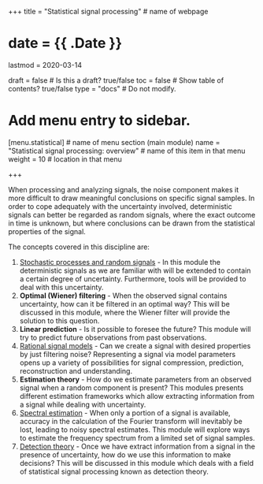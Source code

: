 +++
title = "Statistical signal processing"         # name of webpage

# date = {{ .Date }}
lastmod = 2020-03-14

draft = false  # Is this a draft? true/false
toc = false  # Show table of contents? true/false
type = "docs"  # Do not modify.

# Add menu entry to sidebar.
[menu.statistical]                       # name of menu section (main module)
  name = "Statistical signal processing: overview"        # name of this item in that menu
  weight = 10                           # location in that menu

+++

When processing and analyzing signals, the noise component makes it more difficult to draw meaningful conclusions on specific signal samples. In order to cope adequately with the uncertainty involved, deterministic signals can better be regarded as random signals, where the exact outcome in time is unknown, but where conclusions can be drawn from the statistical properties of the signal.

The concepts covered in this discipline are:

1. <a href="../statisticalsignalprocessing_signals_main">Stochastic processes and random signals</a> - In this module the deterministic signals as we are familiar with will be extended to contain a certain degree of uncertainty. Furthermore, tools will be provided to deal with this uncertainty.
2. **Optimal (Wiener) filtering** - When the observed signal contains uncertainty, how can it be filtered in an optimal way? This will be discussed in this module, where the Wiener filter will provide the solution to this question.
3. **Linear prediction** - Is it possible to foresee the future? This module will try to predict future observations from past observations.
4. <a href="../statisticalsignalprocessing_rational_main">Rational signal models</a> -  Can we create a signal with desired properties by just filtering noise? Representing a signal via model parameters opens up a variety of possibilities for signal compression, prediction, reconstruction and understanding.
5. **Estimation theory** - How do we estimate parameters from an observed signal when a random component is present? This modules presents different estimation frameworks which allow extracting information from a signal while dealing with uncertainty.
6. <a href="../statisticalsignalprocessing_spectrum_main">Spectral estimation</a> - When only a portion of a signal is available, accuracy in the calculation of the Fourier transform will inevitably be lost, leading to noisy spectral estimates. This module will explore ways to estimate the frequency spectrum from a limited set of signal samples.
7. <a href="../statisticalsignalprocessing_detection_main">Detection theory</a> - Once we have extract information from a signal in the presence of uncertainty, how do we use this information to make decisions? This will be discussed in this module which deals with a field of statistical signal processing known as detection theory.
